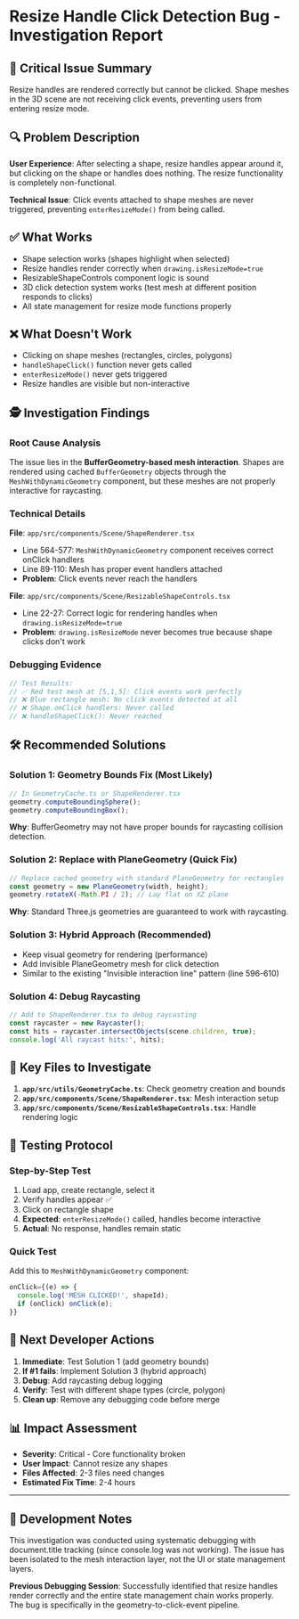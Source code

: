# Resize Handle Click Detection Bug - Investigation Report

## 🚨 Critical Issue Summary
Resize handles are rendered correctly but cannot be clicked. Shape meshes in the 3D scene are not receiving click events, preventing users from entering resize mode.

## 🔍 Problem Description
**User Experience**: After selecting a shape, resize handles appear around it, but clicking on the shape or handles does nothing. The resize functionality is completely non-functional.

**Technical Issue**: Click events attached to shape meshes are never triggered, preventing `enterResizeMode()` from being called.

## ✅ What Works
- Shape selection works (shapes highlight when selected)
- Resize handles render correctly when `drawing.isResizeMode=true`
- ResizableShapeControls component logic is sound
- 3D click detection system works (test mesh at different position responds to clicks)
- All state management for resize mode functions properly

## ❌ What Doesn't Work
- Clicking on shape meshes (rectangles, circles, polygons)
- `handleShapeClick()` function never gets called
- `enterResizeMode()` never gets triggered
- Resize handles are visible but non-interactive

## 🕵️ Investigation Findings

### Root Cause Analysis
The issue lies in the **BufferGeometry-based mesh interaction**. Shapes are rendered using cached `BufferGeometry` objects through the `MeshWithDynamicGeometry` component, but these meshes are not properly interactive for raycasting.

### Technical Details

**File**: `app/src/components/Scene/ShapeRenderer.tsx`
- Line 564-577: `MeshWithDynamicGeometry` component receives correct onClick handlers
- Line 89-110: Mesh has proper event handlers attached
- **Problem**: Click events never reach the handlers

**File**: `app/src/components/Scene/ResizableShapeControls.tsx` 
- Line 22-27: Correct logic for rendering handles when `drawing.isResizeMode=true`
- **Problem**: `drawing.isResizeMode` never becomes true because shape clicks don't work

### Debugging Evidence
```typescript
// Test Results:
// ✅ Red test mesh at [5,1,5]: Click events work perfectly
// ❌ Blue rectangle mesh: No click events detected at all
// ❌ Shape.onClick handlers: Never called
// ❌ handleShapeClick(): Never reached
```

## 🛠️ Recommended Solutions

### Solution 1: Geometry Bounds Fix (Most Likely)
```typescript
// In GeometryCache.ts or ShapeRenderer.tsx
geometry.computeBoundingSphere();
geometry.computeBoundingBox();
```
**Why**: BufferGeometry may not have proper bounds for raycasting collision detection.

### Solution 2: Replace with PlaneGeometry (Quick Fix)
```typescript
// Replace cached geometry with standard PlaneGeometry for rectangles
const geometry = new PlaneGeometry(width, height);
geometry.rotateX(-Math.PI / 2); // Lay flat on XZ plane
```
**Why**: Standard Three.js geometries are guaranteed to work with raycasting.

### Solution 3: Hybrid Approach (Recommended)
- Keep visual geometry for rendering (performance)
- Add invisible PlaneGeometry mesh for click detection
- Similar to the existing "Invisible interaction line" pattern (line 596-610)

### Solution 4: Debug Raycasting
```typescript
// Add to ShapeRenderer.tsx to debug raycasting
const raycaster = new Raycaster();
const hits = raycaster.intersectObjects(scene.children, true);
console.log('All raycast hits:', hits);
```

## 📁 Key Files to Investigate

1. **`app/src/utils/GeometryCache.ts`**: Check geometry creation and bounds
2. **`app/src/components/Scene/ShapeRenderer.tsx`**: Mesh interaction setup
3. **`app/src/components/Scene/ResizableShapeControls.tsx`**: Handle rendering logic

## 🧪 Testing Protocol

### Step-by-Step Test
1. Load app, create rectangle, select it
2. Verify handles appear ✅
3. Click on rectangle shape
4. **Expected**: `enterResizeMode()` called, handles become interactive
5. **Actual**: No response, handles remain static

### Quick Test
Add this to `MeshWithDynamicGeometry` component:
```typescript
onClick={(e) => {
  console.log('MESH CLICKED!', shapeId);
  if (onClick) onClick(e);
}}
```

## 🚀 Next Developer Actions

1. **Immediate**: Test Solution 1 (add geometry bounds)
2. **If #1 fails**: Implement Solution 3 (hybrid approach)
3. **Debug**: Add raycasting debug logging
4. **Verify**: Test with different shape types (circle, polygon)
5. **Clean up**: Remove any debugging code before merge

## 📊 Impact Assessment
- **Severity**: Critical - Core functionality broken
- **User Impact**: Cannot resize any shapes
- **Files Affected**: 2-3 files need changes
- **Estimated Fix Time**: 2-4 hours

---

## 🤖 Development Notes
This investigation was conducted using systematic debugging with document.title tracking (since console.log was not working). The issue has been isolated to the mesh interaction layer, not the UI or state management layers.

**Previous Debugging Session**: Successfully identified that resize handles render correctly and the entire state management chain works properly. The bug is specifically in the geometry-to-click-event pipeline.